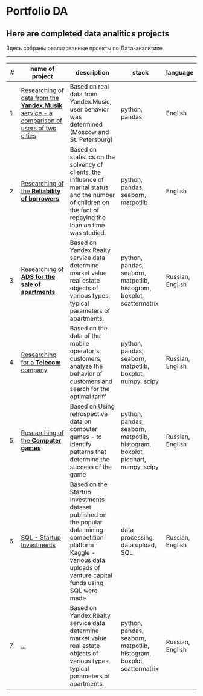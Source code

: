 # Portfolio DA
## Here are completed data analitics projects 

Здесь собраны реализованные проекты по Дата-аналитике
___
| #| name of project| description| stack| language|
|---|---------------|------------|------|---------|
| 1.| [Researching of data from the **Yandex.Musik**  service - a comparison of users of two cities](https://github.com/MilkaKaplan/Portfolio/blob/research-data-analysis/Yandex.Musik/Music.ipynb)| Based on real data from Yandex.Music, user behavior was determined (Moscow and St. Petersburg)| python, pandas| English|
| 2.| [Researching of the **Reliability of borrowers**](https://github.com/MilkaKaplan/Portfolio/blob/research-data-analysis/Reliability%20of%20borrowers/Analysis%20of%20borrowers%20reliability.ipynb)| Based on statistics on the solvency of clients, the influence of marital status and the number of children on the fact of repaying the loan on time was studied.| python, pandas, seaborn, matpotlib| English|
| 3.| [Researching of **ADS for the sale of apartments**](https://github.com/MilkaKaplan/Portfolio/blob/research-data-analysis/ADS%20for%20the%20sale%20of%20apartments/Research_of_ads_for_the_sale_of_apartments.ipynb)| Based on Yandex.Realty service data determine market value real estate objects of various types, typical parameters of apartments.| python, pandas, seaborn, matpotlib,  histogram, boxplot, scattermatrix| Russian, English| 
| 4.| [Researching for a **Telecom** company](https://github.com/MilkaKaplan/Portfolio/blob/research-data-analysis/Telecom/Telecom.ipynb)| Based on the data of the mobile operator's customers, analyze the behavior of customers and search for the optimal tariff| python, pandas, seaborn, matpotlib,  boxplot, numpy, scipy| Russian, English|
| 5.| [Researching of the **Computer games**](https://github.com/MilkaKaplan/Portfolio_DA/blob/research-data-analysis/Computer%20games/Computer_games.ipynb)| Based on Using retrospective data on computer games - to identify patterns that determine the success of the game| python, pandas, seaborn, matpotlib,  histogram, boxplot, piechart, numpy, scipy| Russian, English|
| 6.| [SQL - Startup Investments](https://github.com/MilkaKaplan/Portfolio_DA/blob/research-data-analysis/SQL%20-%20Startup%20Investments/SQL%20-%20Startup%20Investments.ipynb)| Based on the Startup Investments dataset published on the popular data mining competition platform Kaggle - various data uploads of venture capital funds using SQL were made| data processing, data upload, SQL| Russian, English|
| 7.| [...](https://github.com/MilkaKaplan/Portfolio/blob/research-data-analysis/ADS%20for%20the%20sale%20of%20apartments/Research_of_ads_for_the_sale_of_apartments.ipynb)| Based on Yandex.Realty service data determine market value real estate objects of various types, typical parameters of apartments.| python, pandas, seaborn, matpotlib,  histogram, boxplot, scattermatrix| Russian, English|
